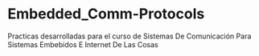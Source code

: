 # Embedded_Comm-Protocols
Practicas desarrolladas para el curso de Sistemas De Comunicación Para Sistemas Embebidos E Internet De Las Cosas
